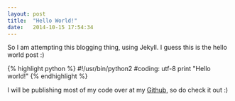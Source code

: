 ```yaml
---
layout: post
title:  "Hello World!"
date:   2014-10-15 17:54:34
---
```

So I am attempting this blogging thing, using Jekyll. I guess this is the hello world post :)

{% highlight python %}
#!/usr/bin/python2
#coding: utf-8
print "Hello world!"
{% endhighlight %}

I will be publishing most of my code over at my [Github][github-0x27], so do check it out :)

[github-0x27]: https://github.com/0x27
